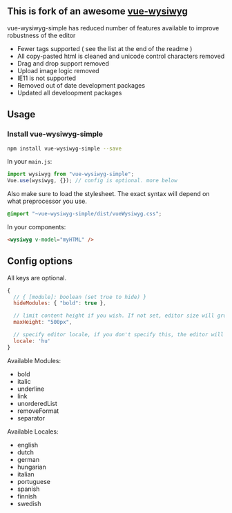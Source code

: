 ## This is fork of an awesome [vue-wysiwyg](https://github.com/chmln/vue-wysiwyg)

vue-wysiwyg-simple has reduced number of features available to improve robustness of the editor

- Fewer tags supported ( see the list at the end of the readme )
- All copy-pasted html is cleaned and unicode control characters removed
- Drag and drop support removed
- Upload image logic removed
- IE11 is not supported
- Removed out of date development packages
- Updated all develoopment packages

## Usage


### Install vue-wysiwyg-simple

``` bash
npm install vue-wysiwyg-simple --save
```

In your `main.js`:

```js
import wysiwyg from "vue-wysiwyg-simple";
Vue.use(wysiwyg, {}); // config is optional. more below
```

Also make sure to load the stylesheet.
The exact syntax will depend on what preprocessor you use.

```css
@import "~vue-wysiwyg-simple/dist/vueWysiwyg.css";
```

In your components:
```html
<wysiwyg v-model="myHTML" />
```

## Config options

All keys are optional.

```js
{
  // { [module]: boolean (set true to hide) }
  hideModules: { "bold": true },

  // limit content height if you wish. If not set, editor size will grow with content.
  maxHeight: "500px",

  // specify editor locale, if you don't specify this, the editor will default to english.
  locale: 'hu'
}
```
Available Modules:
 - bold
 - italic
 - underline
 - link
 - unorderedList
 - removeFormat
 - separator

Available Locales:
 - english
 - dutch
 - german
 - hungarian
 - italian
 - portuguese
 - spanish
 - finnish
 - swedish
